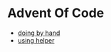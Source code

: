 # Advent Of Code

- [doing by hand](https://github.com/noirotm/advent-of-code-2019)
- [using helper](https://github.com/AlisCode/aoc19)

